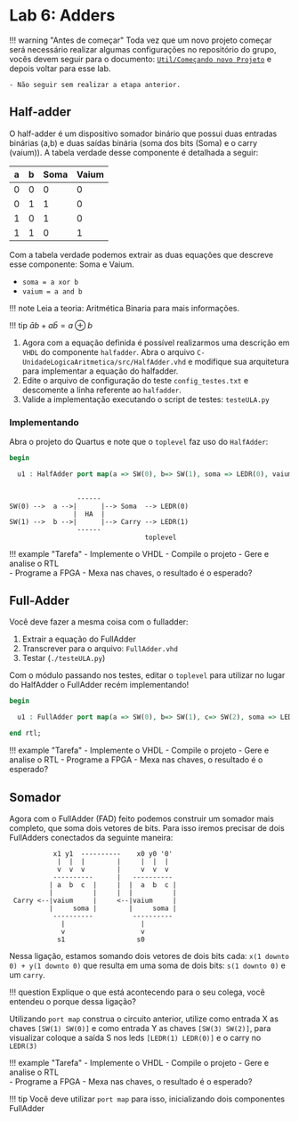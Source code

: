 # Lab 6: Adders

!!! warning "Antes de começar"
    Toda vez que um novo projeto começar será necessário realizar algumas configurações no repositório do grupo, vocês devem seguir para o documento: [`Util/Começando novo Projeto`](https://insper.github.io/Z01.1/Util-Comecando-novo-projeto/) e depois voltar para esse lab.

    - Não seguir sem realizar a etapa anterior.

<!--
!!! note "Sugestão"
    1. Realizar o lab individualmente
    1. Ficar no canal do grupo e tirar dúvidas entre os colegas!
-->

## Half-adder

O half-adder é um dispositivo somador binário que possui duas entradas binárias (a,b) e duas saídas binária (soma dos bits (Soma) e o carry (vaium)). A tabela verdade desse componente é detalhada a seguir:

| a | b | Soma | Vaium |
|---|---|------|-------|
| 0 | 0 |    0 |     0 |
| 0 | 1 |    1 |     0 |
| 1 | 0 |    1 |     0 |
| 1 | 1 |    0 |     1 |

Com a tabela verdade podemos extrair as duas equações que descreve esse componente: Soma e Vaium.

-  `soma = a xor b`
-  `vaium = a and b`

!!! note
    Leia a teoria: Aritmética Binaria para mais informações.

!!! tip
    $\bar{a} b + a \bar{b} = a \oplus b$

1. Agora com a equação definida é possível realizarmos uma descrição em `VHDL` do componente `halfadder`. Abra o arquivo  `C-UnidadeLogicaAritmetica/src/HalfAdder.vhd` e modifique sua arquitetura para implementar a equação do halfadder. 
2. Edite o arquivo de configuração do teste `config_testes.txt` e descomente a linha referente ao `halfadder`.
3. Valide a implementação executando o script de testes: `testeULA.py`

### Implementando

Abra o projeto do Quartus e note que o `toplevel` faz uso do `HalfAdder`:

``` vhdl
begin

  u1 : HalfAdder port map(a => SW(0), b=> SW(1), soma => LEDR(0), vaium => LEDR(1));
  
```

```
                 ------
SW(0) -->  a -->|      |--> Soma  --> LEDR(0)
                |  HA  |
SW(1) -->  b -->|      |--> Carry --> LEDR(1)
                 ------
                                  toplevel
```

!!! example "Tarefa"
    - Implemente o VHDL
    - Compile o projeto
    - Gere e analise o RTL    
    - Programe a FPGA
    - Mexa nas chaves, o resultado é o esperado?


## Full-Adder

Você deve fazer a mesma coisa com o fulladder: 

1. Extrair a equação do FullAdder
1. Transcrever para o arquivo: `FullAdder.vhd`
1. Testar (`./testeULA.py`)

Com o módulo passando nos testes, editar o `toplevel` para utilizar no lugar do HalfAdder o FullAdder recém implementando!

``` vhdl
begin

  u1 : FullAdder port map(a => SW(0), b=> SW(1), c=> SW(2), soma => LEDR(0), vaium => LEDR(1));

end rtl;
```

!!! example "Tarefa"
    - Implemente o VHDL
    - Compile o projeto
    - Gere e analise o RTL
    - Programe a FPGA
    - Mexa nas chaves, o resultado é o esperado?

    
## Somador

Agora com o FullAdder (FAD) feito podemos construir um somador mais completo, que soma dois vetores de bits. Para isso iremos precisar de dois FullAdders conectados da seguinte maneira:

```
           x1 y1  ----------    x0 y0 '0'
            |  |  |        |     |  |  |
            v  v  v        |     v  v  v
           ----------      |   ----------
          | a  b  c  |     |  |  a  b  c |
          |          |     |  |          |
 Carry <--|vaium     |     <--|vaium     |
          |     soma |        |     soma |
           ----------          ----------
             |                   |
             v                   v
            s1                  s0
```

Nessa ligação, estamos somando dois vetores de dois bits cada: `x(1 downto 0) + y(1 downto 0)` que resulta em uma soma de dois bits: `s(1 downto 0)` e um `carry`.

!!! question
    Explique o que está acontecendo para o seu colega, você entendeu o porque dessa ligação?

Utilizando `port map` construa o circuito anterior, utilize como entrada X as chaves `[SW(1) SW(0)]` e como entrada Y as chaves `[SW(3) SW(2)]`, para visualizar coloque a saída S nos leds `[LEDR(1) LEDR(0)]` e o carry no `LEDR(3)`

!!! example "Tarefa"
    - Implemente o VHDL
    - Compile o projeto
    - Gere e analise o RTL   
    - Programe a FPGA
    - Mexa nas chaves, o resultado é o esperado?

    
!!! tip
    Você deve utilizar `port map` para isso, inicializando dois componentes FullAdder
